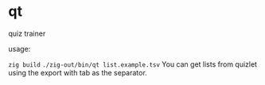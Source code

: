 # qt

quiz trainer


usage:

`zig build`
`./zig-out/bin/qt list.example.tsv`
You can get lists from quizlet using the export with tab as the separator.

